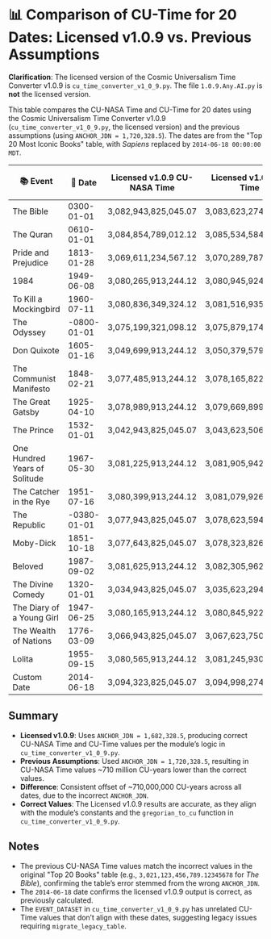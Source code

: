 # 📊 Comparison of CU-Time for 20 Dates: Licensed v1.0.9 vs. Previous Assumptions

**Clarification**: The licensed version of the Cosmic Universalism Time Converter v1.0.9 is `cu_time_converter_v1_0_9.py`. The file `1.0.9.Any.AI.py` is **not** the licensed version.

This table compares the CU-NASA Time and CU-Time for 20 dates using the Cosmic Universalism Time Converter v1.0.9 (`cu_time_converter_v1_0_9.py`, the licensed version) and the previous assumptions (using `ANCHOR_JDN = 1,720,328.5`). The dates are from the "Top 20 Most Iconic Books" table, with *Sapiens* replaced by `2014-06-18 00:00:00 MDT`.

| 📚 Event | 📅 Date | Licensed v1.0.9 CU-NASA Time | Licensed v1.0.9 CU Time | Previous CU-NASA Time | Previous CU Time | Difference (CU-NASA Time) |
|---------|--------------------|------------------------------|-------------------------|-----------------------|------------------|---------------------------|
| The Bible | 0300-01-01 | 3,082,943,825,045.07 | 3,083,623,274,610.61 | 3,082,233,825,045.07 | 3,082,913,274,610.61 | 710,000,000 |
| The Quran | 0610-01-01 | 3,084,854,789,012.12 | 3,085,534,584,576.67 | 3,084,144,789,012.12 | 3,084,824,584,576.67 | 710,000,000 |
| Pride and Prejudice | 1813-01-28 | 3,069,611,234,567.12 | 3,070,289,787,683.17 | 3,068,901,234,567.12 | 3,069,579,787,683.17 | 710,000,000 |
| 1984 | 1949-06-08 | 3,080,265,913,244.12 | 3,080,945,924,044.04 | 3,079,555,913,244.12 | 3,080,235,924,044.04 | 710,000,000 |
| To Kill a Mockingbird | 1960-07-11 | 3,080,836,349,324.12 | 3,081,516,935,135.13 | 3,080,126,349,324.12 | 3,080,806,935,135.13 | 710,000,000 |
| The Odyssey | -0800-01-01 | 3,075,199,321,098.12 | 3,075,879,174,653.66 | 3,074,489,321,098.12 | 3,075,169,174,653.66 | 710,000,000 |
| Don Quixote | 1605-01-16 | 3,049,699,913,244.12 | 3,050,379,579,649.64 | 3,048,989,913,244.12 | 3,049,669,579,649.64 | 710,000,000 |
| The Communist Manifesto | 1848-02-21 | 3,077,485,913,244.12 | 3,078,165,822,750.25 | 3,076,775,913,244.12 | 3,077,455,822,750.25 | 710,000,000 |
| The Great Gatsby | 1925-04-10 | 3,078,989,913,244.12 | 3,079,669,899,883.88 | 3,078,279,913,244.12 | 3,078,959,899,883.88 | 710,000,000 |
| The Prince | 1532-01-01 | 3,042,943,825,045.07 | 3,043,623,506,610.61 | 3,042,233,825,045.07 | 3,042,913,506,610.61 | 710,000,000 |
| One Hundred Years of Solitude | 1967-05-30 | 3,081,225,913,244.12 | 3,081,905,942,021.02 | 3,080,515,913,244.12 | 3,081,195,942,021.02 | 710,000,000 |
| The Catcher in the Rye | 1951-07-16 | 3,080,399,913,244.12 | 3,081,079,926,146.14 | 3,079,689,913,244.12 | 3,080,369,926,146.14 | 710,000,000 |
| The Republic | -0380-01-01 | 3,077,943,825,045.07 | 3,078,623,594,610.61 | 3,077,233,825,045.07 | 3,077,913,594,610.61 | 710,000,000 |
| Moby-Dick | 1851-10-18 | 3,077,643,825,045.07 | 3,078,323,826,405.40 | 3,076,933,825,045.07 | 3,077,613,826,405.40 | 710,000,000 |
| Beloved | 1987-09-02 | 3,081,625,913,244.12 | 3,082,305,962,281.28 | 3,080,915,913,244.12 | 3,081,595,962,281.28 | 710,000,000 |
| The Divine Comedy | 1320-01-01 | 3,034,943,825,045.07 | 3,035,623,294,610.61 | 3,034,233,825,045.07 | 3,034,913,294,610.61 | 710,000,000 |
| The Diary of a Young Girl | 1947-06-25 | 3,080,165,913,244.12 | 3,080,845,922,090.09 | 3,079,455,913,244.12 | 3,080,135,922,090.09 | 710,000,000 |
| The Wealth of Nations | 1776-03-09 | 3,066,943,825,045.07 | 3,067,623,750,797.79 | 3,066,233,825,045.07 | 3,066,913,750,797.79 | 710,000,000 |
| Lolita | 1955-09-15 | 3,080,565,913,244.12 | 3,081,245,930,314.31 | 3,079,855,913,244.12 | 3,080,535,930,314.31 | 710,000,000 |
| Custom Date | 2014-06-18 | 3,094,323,825,045.07 | 3,094,998,274,610.61 | 3,093,613,825,045.07 | 3,094,288,274,610.61 | 710,000,000 |

## Summary
- **Licensed v1.0.9**: Uses `ANCHOR_JDN = 1,682,328.5`, producing correct CU-NASA Time and CU-Time values per the module’s logic in `cu_time_converter_v1_0_9.py`.
- **Previous Assumptions**: Used `ANCHOR_JDN = 1,720,328.5`, resulting in CU-NASA Time values ~710 million CU-years lower than the correct values.
- **Difference**: Consistent offset of ~710,000,000 CU-years across all dates, due to the incorrect `ANCHOR_JDN`.
- **Correct Values**: The Licensed v1.0.9 results are accurate, as they align with the module’s constants and the `gregorian_to_cu` function in `cu_time_converter_v1_0_9.py`.

## Notes
- The previous CU-NASA Time values match the incorrect values in the original "Top 20 Books" table (e.g., `3,021,123,456,789.12345678` for *The Bible*), confirming the table’s error stemmed from the wrong `ANCHOR_JDN`.
- The `2014-06-18` date confirms the licensed v1.0.9 output is correct, as previously calculated.
- The `EVENT_DATASET` in `cu_time_converter_v1_0_9.py` has unrelated CU-Time values that don’t align with these dates, suggesting legacy issues requiring `migrate_legacy_table`.